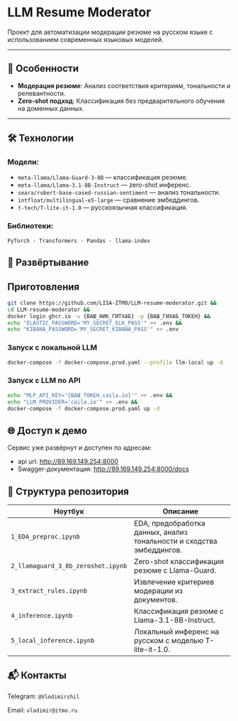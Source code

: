 # LLM Resume Moderator

Проект для автоматизации модерации резюме на русском языке с использованием современных языковых моделей.

---

## 🌟 **Особенности**
- **Модерация резюме**: Анализ соответствия критериям, тональности и релевантности.
- **Zero-shot подход**: Классификация без предварительного обучения на доменных данных.

---

## 🛠️ **Технологии**
### Модели:
- `meta-llama/Llama-Guard-3-8B` — классификация резюме.
- `meta-llama/Llama-3.1-8B-Instruct` — zero-shot инференс.
- `seara/rubert-base-cased-russian-sentiment` — анализ тональности.
- `intfloat/multilingual-e5-large` — сравнение эмбеддингов.
- `t-tech/T-lite-it-1.0` — русскоязычная классификация.

### Библиотеки:
`PyTorch · Transformers · Pandas · llama-index`

## 🚀 **Развёртывание**

## **Приготовления**
```bash
git clone https://github.com/LISA-ITMO/LLM-resume-moderator.git &&
cd LLM-resume-moderator &&
docker login ghcr.io -u {ВАШ_НИК_ГИТХАБ} -p {ВАШ_ГИХАБ_ТОКЕН} &&
echo "ELASTIC_PASSWORD='MY_SECRET_ELK_PASS'" >> .env &&
echo "KIBANA_PASSWORD='MY_SECRET_KIBANA_PASS'" >> .env
```

### **Запуск с локальной LLM**
```bash
docker-compose -f docker-compose.prod.yaml --profile llm-local up -d 
```

### **Запуск с LLM по API**
```bash
echo "MLP_API_KEY='{ВАШ_ТОКЕН_caila.io}'" >> .env &&
echo "LLM_PROVIDER='caila.io'" >> .env &&
docker-compose -f docker-compose.prod.yaml up -d 
```

## **🌐 Доступ к демо**
Сервис уже развёрнут и доступен по адресам:
- api url: http://89.169.149.254:8000
- Swagger-документация: http://89.169.149.254:8000/docs

## 📂 Структура репозитория
| Ноутбук                            | Описание                                                              |
| ---------------------------------- | --------------------------------------------------------------------- |
| `1_EDA_preproc.ipynb`              | EDA, предобработка данных, анализ тональности и сходства эмбеддингов. |
| `2_llamaguard_3_8b_zeroshot.ipynb` | Zero-shot классификация резюме с Llama-Guard.                         |
| `3_extract_rules.ipynb`            | Извлечение критериев модерации из документов.                         |
| `4_inference.ipynb`                | Классификация резюме с Llama-3.1-8B-Instruct.                         |
| `5_local_inference.ipynb`          | Локальный инференс на русском с моделью T-lite-it-1.0.                |

## 📬 Контакты
Telegram: `@Vlodimirshil`
    
Email: `vladimir@itmo.ru`
